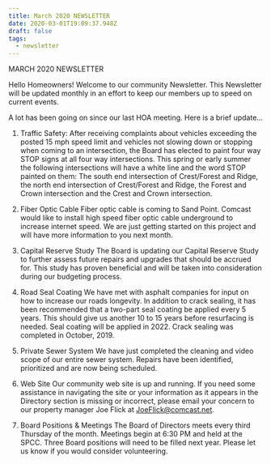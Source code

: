 ```yaml
---
title: March 2020 NEWSLETTER
date: 2020-03-01T19:09:37.948Z
draft: false
tags:
  - newsletter
---
```

MARCH 2020 NEWSLETTER
 
Hello Homeowners!  Welcome to our community Newsletter. This Newsletter will be updated monthly in an effort to keep our members up to speed on current events.

A lot has been going on since our last HOA meeting. Here is a brief update…  
 

1. Traffic Safety:
After receiving complaints about vehicles exceeding the posted 15 mph speed
limit and vehicles not slowing down or stopping when coming to an intersection,
the Board has elected to paint four way STOP signs at all four way intersections.
This spring or early summer the following intersections will have a white line
and the word STOP painted on them: The south end intersection of Crest/Forest
and Ridge, the north end intersection of Crest/Forest and Ridge, the Forest and
Crown intersection and the Crest and Crown intersection.
 
2.  Fiber Optic Cable
Fiber optic cable is coming to Sand Point.  Comcast would like to install high speed
fiber optic cable underground to increase internet speed. We are just getting
started on this project and will have more information to you next month.
 
3.  Capital Reserve Study
The Board is updating our Capital Reserve Study to further assess future repairs
and upgrades that should be accrued for. This study has proven beneficial
and will be taken into consideration during our budgeting process.
 
4.  Road Seal Coating
We have met with asphalt companies for input on how to increase our roads
longevity.  In addition to crack sealing, it has been recommended that a two-part
seal coating be applied every 5 years. This should give us another 10 to 15 years
before resurfacing is needed. Seal coating will be applied in 2022.  Crack sealing
was completed in October, 2019.  

5.  Private Sewer System
We have just completed the cleaning and video scope of our entire sewer system.  Repairs have been identified, prioritized and are now being scheduled.

6.  Web Site
Our community web site is up and running. If you need some assistance in navigating the site or your information as it appears in the Directory section is missing or incorrect, please email your concern to our property manager Joe Flick at JoeFlick@comcast.net.

7.  Board Positions & Meetings
The Board of Directors meets every third Thursday of the month.  Meetings begin at 6:30 PM and held at the SPCC.  Three Board positions will need to be filled next year. Please let us know if you would consider volunteering.


 

 

